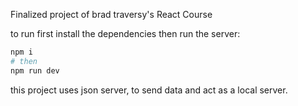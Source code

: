 Finalized project of brad traversy's React Course

to run first install the dependencies then run the server:

```bash
npm i 
# then
npm run dev
```

this project uses json server, to send data and act as a local server.

